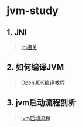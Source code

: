 # jvm-study

## 1. JNI
> [jni相关](src/autorun/jvm/jni/README.md)
## 2. 如何编译JVM
> [OpenJDK编译教程](src/autorun/jvm/enviment/ENVIMENT_INIT.md)
## 3. jvm启动流程剖析
> [jvm启动流程](src/autorun/jvm/start/README.md)